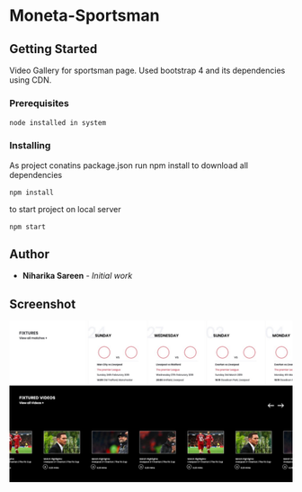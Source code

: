 # Moneta-Sportsman

## Getting Started

Video Gallery for sportsman page. Used bootstrap 4 and its dependencies using CDN.

### Prerequisites

```
node installed in system
```

### Installing

As project conatins package.json run npm install to download all dependencies

```
npm install
```
to start project on local server

```
npm start
```
## Author

* **Niharika Sareen** - *Initial work*

## Screenshot

![alt text](https://github.com/NiharikaSareen/Moneta-Sportsman/blob/master/Moneta.jpeg)
